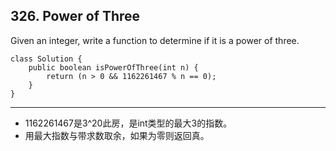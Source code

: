 ## 326. Power of Three

Given an integer, write a function to determine if it is a power of three.

<pre><code>class Solution {
    public boolean isPowerOfThree(int n) {
        return (n > 0 && 1162261467 % n == 0);
    }
}
</code></pre>

***
* 1162261467是3^20此房，是int类型的最大3的指数。
* 用最大指数与带求数取余，如果为零则返回真。